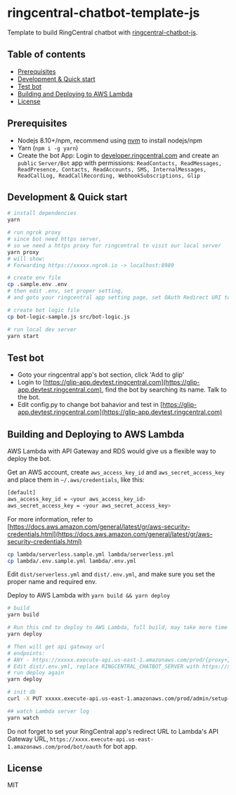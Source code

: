 
# ringcentral-chatbot-template-js <!-- omit in toc -->

Template to build RingCentral chatbot with [ringcentral-chatbot-js](https://github.com/tylerlong/ringcentral-chatbot-js).

## Table of contents <!-- omit in toc -->

- [Prerequisites](#prerequisites)
- [Development & Quick start](#development--quick-start)
- [Test bot](#test-bot)
- [Building and Deploying to AWS Lambda](#building-and-deploying-to-aws-lambda)
- [License](#license)

## Prerequisites

- Nodejs 8.10+/npm, recommend using [nvm](https://github.com/creationix/nvm) to install nodejs/npm
- Yarn (`npm i -g yarn`)
- Create the bot App: Login to [developer.ringcentral.com](https://developer.ringcentral.com) and create an `public` `Server/Bot` app with permissions: `ReadContacts, ReadMessages, ReadPresence, Contacts, ReadAccounts, SMS, InternalMessages, ReadCallLog, ReadCallRecording, WebhookSubscriptions, Glip`

## Development & Quick start

```bash
# install dependencies
yarn

# run ngrok proxy
# since bot need https server,
# so we need a https proxy for ringcentral to visit our local server
yarn proxy
# will show:
# Forwarding https://xxxxx.ngrok.io -> localhost:8989

# create env file
cp .sample.env .env
# then edit .env, set proper setting,
# and goto your ringcentral app setting page, set OAuth Redirect URI to https://https://xxxxx.ngrok.io/bot/oauth

# create bot logic file
cp bot-logic-sample.js src/bot-logic.js

# run local dev server
yarn start

```

## Test bot

- Goto your ringcentral app's bot section, click 'Add to glip'
- Login to [https://glip-app.devtest.ringcentral.com](https://glip-app.devtest.ringcentral.com), find the bot by searching its name. Talk to the bot.
- Edit config.py to change bot bahavior and test in [https://glip-app.devtest.ringcentral.com](https://glip-app.devtest.ringcentral.com)

## Building and Deploying to AWS Lambda

AWS Lambda with API Gateway and RDS would give us a flexible way to deploy the bot.

Get an AWS account, create `aws_access_key_id` and `aws_secret_access_key` and place them in `~/.aws/credentials`, like this:

```bash
[default]
aws_access_key_id = <your aws_access_key_id>
aws_secret_access_key = <your aws_secret_access_key>
```

For more information, refer to [https://docs.aws.amazon.com/general/latest/gr/aws-security-credentials.html](https://docs.aws.amazon.com/general/latest/gr/aws-security-credentials.html)

```bash
cp lambda/serverless.sample.yml lambda/serverless.yml
cp lambda/.env.sample.yml lambda/.env.yml
```

Edit `dist/serverless.yml` and `dist/.env.yml`, and make sure you set the proper name and required env.

Deploy to AWS Lambda with `yarn build && yarn deploy`

```bash
# build
yarn build

# Run this cmd to deploy to AWS Lambda, full build, may take more time
yarn deploy

# Then will get api gateway url
# endpoints:
# ANY - https://xxxxx.execute-api.us-east-1.amazonaws.com/prod/{proxy+}
# Edit dist/.env.yml, replace RINGCENTRAL_CHATBOT_SERVER with https://xxxxx.execute-api.us-east-1.amazonaws.com/prod
# run deploy again
yarn deploy

# init db
curl -X PUT xxxxx.execute-api.us-east-1.amazonaws.com/prod/admin/setup-database

## watch Lambda server log
yarn watch

```

Do not forget to set your RingCentral app's redirect URL to Lambda's API Gateway URL, `https://xxxx.execute-api.us-east-1.amazonaws.com/prod/bot/oauth` for bot app.

## License

MIT